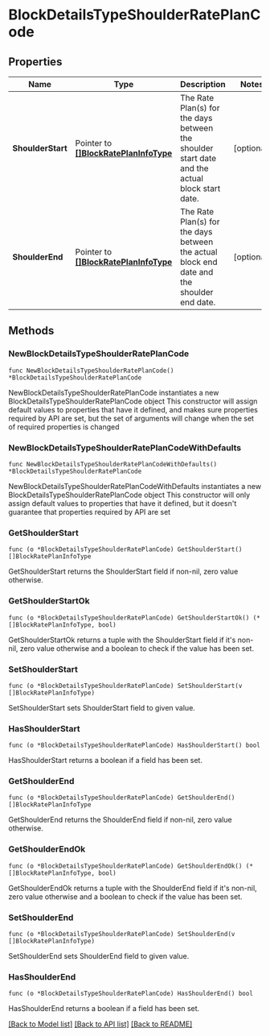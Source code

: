 # BlockDetailsTypeShoulderRatePlanCode

## Properties

Name | Type | Description | Notes
------------ | ------------- | ------------- | -------------
**ShoulderStart** | Pointer to [**[]BlockRatePlanInfoType**](BlockRatePlanInfoType.md) | The Rate Plan(s) for the days between the shoulder start date and the actual block start date. | [optional] 
**ShoulderEnd** | Pointer to [**[]BlockRatePlanInfoType**](BlockRatePlanInfoType.md) | The Rate Plan(s) for the days between the actual block end date and the shoulder end date. | [optional] 

## Methods

### NewBlockDetailsTypeShoulderRatePlanCode

`func NewBlockDetailsTypeShoulderRatePlanCode() *BlockDetailsTypeShoulderRatePlanCode`

NewBlockDetailsTypeShoulderRatePlanCode instantiates a new BlockDetailsTypeShoulderRatePlanCode object
This constructor will assign default values to properties that have it defined,
and makes sure properties required by API are set, but the set of arguments
will change when the set of required properties is changed

### NewBlockDetailsTypeShoulderRatePlanCodeWithDefaults

`func NewBlockDetailsTypeShoulderRatePlanCodeWithDefaults() *BlockDetailsTypeShoulderRatePlanCode`

NewBlockDetailsTypeShoulderRatePlanCodeWithDefaults instantiates a new BlockDetailsTypeShoulderRatePlanCode object
This constructor will only assign default values to properties that have it defined,
but it doesn't guarantee that properties required by API are set

### GetShoulderStart

`func (o *BlockDetailsTypeShoulderRatePlanCode) GetShoulderStart() []BlockRatePlanInfoType`

GetShoulderStart returns the ShoulderStart field if non-nil, zero value otherwise.

### GetShoulderStartOk

`func (o *BlockDetailsTypeShoulderRatePlanCode) GetShoulderStartOk() (*[]BlockRatePlanInfoType, bool)`

GetShoulderStartOk returns a tuple with the ShoulderStart field if it's non-nil, zero value otherwise
and a boolean to check if the value has been set.

### SetShoulderStart

`func (o *BlockDetailsTypeShoulderRatePlanCode) SetShoulderStart(v []BlockRatePlanInfoType)`

SetShoulderStart sets ShoulderStart field to given value.

### HasShoulderStart

`func (o *BlockDetailsTypeShoulderRatePlanCode) HasShoulderStart() bool`

HasShoulderStart returns a boolean if a field has been set.

### GetShoulderEnd

`func (o *BlockDetailsTypeShoulderRatePlanCode) GetShoulderEnd() []BlockRatePlanInfoType`

GetShoulderEnd returns the ShoulderEnd field if non-nil, zero value otherwise.

### GetShoulderEndOk

`func (o *BlockDetailsTypeShoulderRatePlanCode) GetShoulderEndOk() (*[]BlockRatePlanInfoType, bool)`

GetShoulderEndOk returns a tuple with the ShoulderEnd field if it's non-nil, zero value otherwise
and a boolean to check if the value has been set.

### SetShoulderEnd

`func (o *BlockDetailsTypeShoulderRatePlanCode) SetShoulderEnd(v []BlockRatePlanInfoType)`

SetShoulderEnd sets ShoulderEnd field to given value.

### HasShoulderEnd

`func (o *BlockDetailsTypeShoulderRatePlanCode) HasShoulderEnd() bool`

HasShoulderEnd returns a boolean if a field has been set.


[[Back to Model list]](../README.md#documentation-for-models) [[Back to API list]](../README.md#documentation-for-api-endpoints) [[Back to README]](../README.md)


